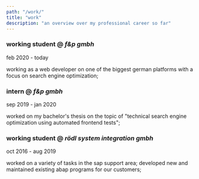 ```yaml
---
path: "/work/"
title: "work"
description: "an overview over my professional career so far"
---
```


<section>
    <h3><strong>working student</strong> @ <em>f&amp;p gmbh</em></h3>
    <p>feb 2020 - today</p>
    <p>working as a web developer on one of the biggest german platforms with a focus on search engine optimization;</p>
</section>

<section>
    <h3><strong>intern</strong> @ <em>f&amp;p gmbh</em></h3>
    <p>sep 2019 - jan 2020</p>
    <p>worked on my bachelor's thesis on the topic of "technical search engine optimization using automated frontend tests";</p>
</section>

<section>
    <h3><strong>working student</strong> @ <em>rödl system integration gmbh</em></h3>
    <p>oct 2016 - aug 2019</p>
    <p>worked on a variety of tasks in the sap support area; developed new and maintained existing abap programs for our customers;</p>
</section>

